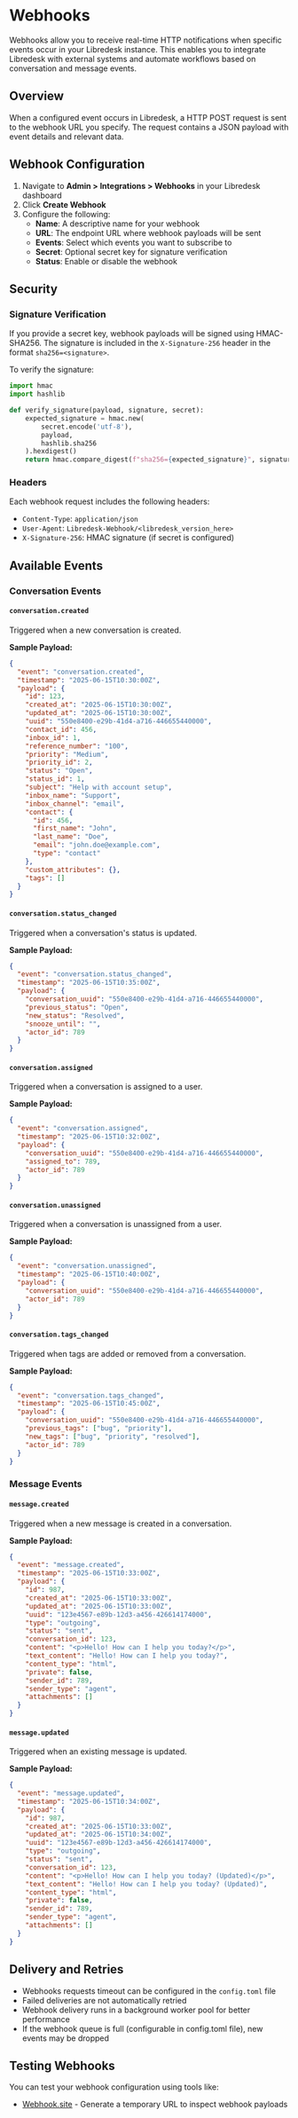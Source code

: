 # Webhooks

Webhooks allow you to receive real-time HTTP notifications when specific events occur in your Libredesk instance. This enables you to integrate Libredesk with external systems and automate workflows based on conversation and message events.

## Overview

When a configured event occurs in Libredesk, a HTTP POST request is sent to the webhook URL you specify. The request contains a JSON payload with event details and relevant data.

## Webhook Configuration

1. Navigate to **Admin > Integrations > Webhooks** in your Libredesk dashboard
2. Click **Create Webhook**
3. Configure the following:
   - **Name**: A descriptive name for your webhook
   - **URL**: The endpoint URL where webhook payloads will be sent
   - **Events**: Select which events you want to subscribe to
   - **Secret**: Optional secret key for signature verification
   - **Status**: Enable or disable the webhook

## Security

### Signature Verification

If you provide a secret key, webhook payloads will be signed using HMAC-SHA256. The signature is included in the `X-Signature-256` header in the format `sha256=<signature>`.

To verify the signature:

```python
import hmac
import hashlib

def verify_signature(payload, signature, secret):
    expected_signature = hmac.new(
        secret.encode('utf-8'),
        payload,
        hashlib.sha256
    ).hexdigest()
    return hmac.compare_digest(f"sha256={expected_signature}", signature)
```

### Headers

Each webhook request includes the following headers:

- `Content-Type`: `application/json`
- `User-Agent`: `Libredesk-Webhook/<libredesk_version_here>`
- `X-Signature-256`: HMAC signature (if secret is configured)

## Available Events

### Conversation Events

#### `conversation.created`
Triggered when a new conversation is created.

**Sample Payload:**
```json
{
  "event": "conversation.created",
  "timestamp": "2025-06-15T10:30:00Z",
  "payload": {
    "id": 123,
    "created_at": "2025-06-15T10:30:00Z",
    "updated_at": "2025-06-15T10:30:00Z",
    "uuid": "550e8400-e29b-41d4-a716-446655440000",
    "contact_id": 456,
    "inbox_id": 1,
    "reference_number": "100",
    "priority": "Medium",
    "priority_id": 2,
    "status": "Open",
    "status_id": 1,
    "subject": "Help with account setup",
    "inbox_name": "Support",
    "inbox_channel": "email",
    "contact": {
      "id": 456,
      "first_name": "John",
      "last_name": "Doe",
      "email": "john.doe@example.com",
      "type": "contact"
    },
    "custom_attributes": {},
    "tags": []
  }
}
```

#### `conversation.status_changed`
Triggered when a conversation's status is updated.

**Sample Payload:**
```json
{
  "event": "conversation.status_changed",
  "timestamp": "2025-06-15T10:35:00Z",
  "payload": {
    "conversation_uuid": "550e8400-e29b-41d4-a716-446655440000",
    "previous_status": "Open",
    "new_status": "Resolved",
    "snooze_until": "",
    "actor_id": 789
  }
}
```

#### `conversation.assigned`
Triggered when a conversation is assigned to a user.

**Sample Payload:**
```json
{
  "event": "conversation.assigned",
  "timestamp": "2025-06-15T10:32:00Z",
  "payload": {
    "conversation_uuid": "550e8400-e29b-41d4-a716-446655440000",
    "assigned_to": 789,
    "actor_id": 789
  }
}
```

#### `conversation.unassigned`
Triggered when a conversation is unassigned from a user.

**Sample Payload:**
```json
{
  "event": "conversation.unassigned",
  "timestamp": "2025-06-15T10:40:00Z",
  "payload": {
    "conversation_uuid": "550e8400-e29b-41d4-a716-446655440000",
    "actor_id": 789
  }
}
```

#### `conversation.tags_changed`
Triggered when tags are added or removed from a conversation.

**Sample Payload:**
```json
{
  "event": "conversation.tags_changed",
  "timestamp": "2025-06-15T10:45:00Z",
  "payload": {
    "conversation_uuid": "550e8400-e29b-41d4-a716-446655440000",
    "previous_tags": ["bug", "priority"],
    "new_tags": ["bug", "priority", "resolved"],
    "actor_id": 789
  }
}
```

### Message Events

#### `message.created`
Triggered when a new message is created in a conversation.

**Sample Payload:**
```json
{
  "event": "message.created",
  "timestamp": "2025-06-15T10:33:00Z",
  "payload": {
    "id": 987,
    "created_at": "2025-06-15T10:33:00Z",
    "updated_at": "2025-06-15T10:33:00Z",
    "uuid": "123e4567-e89b-12d3-a456-426614174000",
    "type": "outgoing",
    "status": "sent",
    "conversation_id": 123,
    "content": "<p>Hello! How can I help you today?</p>",
    "text_content": "Hello! How can I help you today?",
    "content_type": "html",
    "private": false,
    "sender_id": 789,
    "sender_type": "agent",
    "attachments": []
  }
}
```

#### `message.updated`
Triggered when an existing message is updated.

**Sample Payload:**
```json
{
  "event": "message.updated",
  "timestamp": "2025-06-15T10:34:00Z",
  "payload": {
    "id": 987,
    "created_at": "2025-06-15T10:33:00Z",
    "updated_at": "2025-06-15T10:34:00Z",
    "uuid": "123e4567-e89b-12d3-a456-426614174000",
    "type": "outgoing",
    "status": "sent",
    "conversation_id": 123,
    "content": "<p>Hello! How can I help you today? (Updated)</p>",
    "text_content": "Hello! How can I help you today? (Updated)",
    "content_type": "html",
    "private": false,
    "sender_id": 789,
    "sender_type": "agent",
    "attachments": []
  }
}
```

## Delivery and Retries

- Webhooks requests timeout can be configured in the `config.toml` file
- Failed deliveries are not automatically retried
- Webhook delivery runs in a background worker pool for better performance
- If the webhook queue is full (configurable in config.toml file), new events may be dropped

## Testing Webhooks

You can test your webhook configuration using tools like:

- [Webhook.site](https://webhook.site) - Generate a temporary URL to inspect webhook payloads